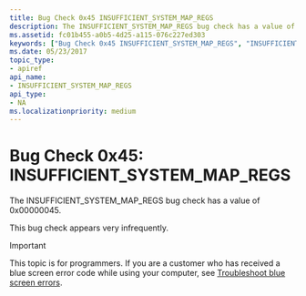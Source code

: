 ```yaml
---
title: Bug Check 0x45 INSUFFICIENT_SYSTEM_MAP_REGS
description: The INSUFFICIENT_SYSTEM_MAP_REGS bug check has a value of 0x00000045.This bug check appears very infrequently.
ms.assetid: fc01b455-a0b5-4d25-a115-076c227ed303
keywords: ["Bug Check 0x45 INSUFFICIENT_SYSTEM_MAP_REGS", "INSUFFICIENT_SYSTEM_MAP_REGS"]
ms.date: 05/23/2017
topic_type:
- apiref
api_name:
- INSUFFICIENT_SYSTEM_MAP_REGS
api_type:
- NA
ms.localizationpriority: medium
---
```


# Bug Check 0x45: INSUFFICIENT\_SYSTEM\_MAP\_REGS


The INSUFFICIENT\_SYSTEM\_MAP\_REGS bug check has a value of 0x00000045.

This bug check appears very infrequently.

> [!IMPORTANT]
> This topic is for programmers. If you are a customer who has received a blue screen error code while using your computer, see [Troubleshoot blue screen errors](https://www.windows.com/stopcode).


 

 




